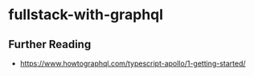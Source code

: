 # fullstack-with-graphql

## Further Reading

- https://www.howtographql.com/typescript-apollo/1-getting-started/

